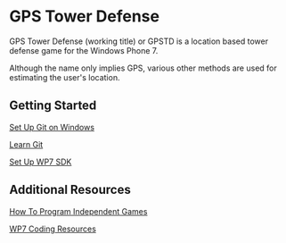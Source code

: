 GPS Tower Defense
=================

GPS Tower Defense (working title) or GPSTD is a location based tower defense game for the Windows Phone 7.

Although the name only implies GPS, various other methods are used for estimating the user's location.

Getting Started
---------------

[Set Up Git on Windows](http://help.github.com/win-set-up-git/)

[Learn Git](http://progit.org/book/)

[Set Up WP7 SDK](http://create.msdn.com/en-US/)

Additional Resources
--------------------

[How To Program Independent Games](http://the-witness.net/news/2011/06/how-to-program-independent-games/)

[WP7 Coding Resources](http://greatcanadianappathon.com/resources.php)

